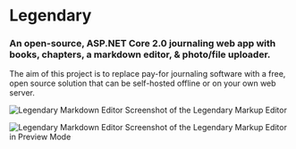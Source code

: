 # Legendary
### An open-source, ASP.NET Core 2.0 journaling web app with books, chapters, a markdown editor, & photo/file uploader.

The aim of this project is to replace pay-for journaling software with a free, open source solution that can be 
self-hosted offline or on your own web server.

![Legendary Markdown Editor](http://www.markentingh.com/projects/legendary/2017-11-30-Journal-Markup.png)
Screenshot of the Legendary Markup Editor

![Legendary Markdown Editor](http://www.markentingh.com/projects/legendary/2017-11-30-Journal-Preview.png)
Screenshot of the Legendary Markup Editor in Preview Mode